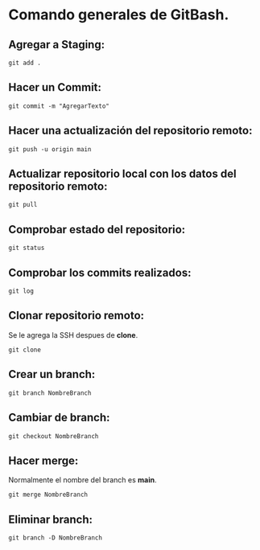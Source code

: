 # Comando generales de GitBash.

## Agregar a Staging:
```
git add .
```
## Hacer un Commit:
```
git commit -m "AgregarTexto"
```
## Hacer una actualización del repositorio remoto:
```
git push -u origin main
```
## Actualizar repositorio local con los datos del repositorio remoto:
```
git pull
```
## Comprobar estado del repositorio:
```
git status
```
## Comprobar los commits realizados:
```
git log
```
## Clonar repositorio remoto:
Se le agrega la SSH despues de **clone**.
```
git clone
```
## Crear un branch:
```
git branch NombreBranch
```
## Cambiar de branch:
```
git checkout NombreBranch
```
## Hacer merge:
Normalmente el nombre del branch es **main**.
```
git merge NombreBranch
```
## Eliminar branch:
```
git branch -D NombreBranch
```
